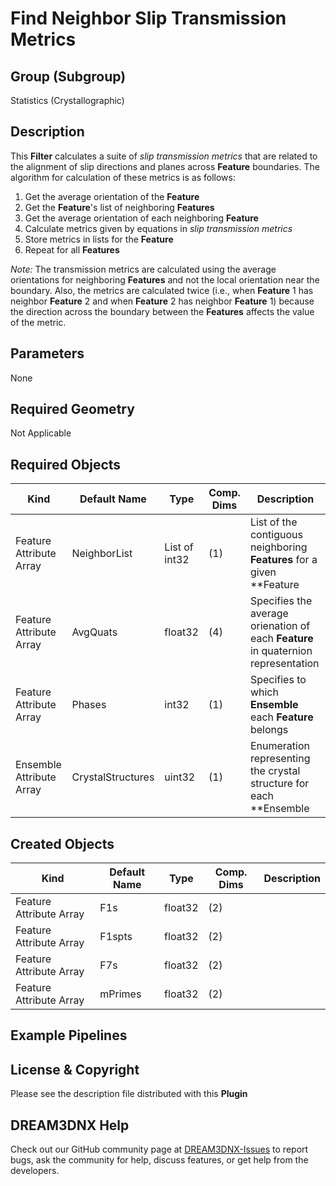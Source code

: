 # Find Neighbor Slip Transmission Metrics #

## Group (Subgroup) ##

Statistics (Crystallographic)

## Description ##

This **Filter** calculates a suite of *slip transmission metrics* that are related to the alignment of slip directions and planes across **Feature** boundaries.  The algorithm for calculation of these metrics is as follows:

1. Get the average orientation of the **Feature**
2. Get the **Feature**'s list of neighboring **Features**
3. Get the average orientation of each neighboring **Feature**
4. Calculate metrics given by equations in *slip transmission metrics*
5. Store metrics in lists for the **Feature**
6. Repeat for all **Features**

*Note:* The transmission metrics are calculated using the average orientations for neighboring **Features** and not the local orientation near the boundary. Also, the metrics are calculated twice (i.e., when **Feature** 1 has neighbor **Feature** 2 and when **Feature** 2 has neighbor **Feature** 1) because the direction across the boundary between the **Features** affects the value of the metric.
  
## Parameters ##

None

## Required Geometry ##

Not Applicable

## Required Objects ##

| Kind                      | Default Name | Type     | Comp. Dims | Description                                 |
|---------------------------|--------------|----------|------------|---------------------------------------------|
| Feature Attribute Array | NeighborList | List of int32 | (1) | List of the contiguous neighboring **Features** for a given **Feature |
| Feature Attribute Array | AvgQuats | float32 | (4) | Specifies the average orienation of each **Feature** in quaternion representation |
| Feature Attribute Array | Phases | int32 | (1) | Specifies to which **Ensemble** each **Feature** belongs |
| Ensemble Attribute Array | CrystalStructures | uint32 | (1) | Enumeration representing the crystal structure for each **Ensemble |

## Created Objects ##

| Kind                      | Default Name | Type     | Comp. Dims | Description                                 |
|---------------------------|--------------|----------|------------|---------------------------------------------|
| Feature Attribute Array | F1s | float32 | (2) | |
| Feature Attribute Array | F1spts | float32 | (2) | |
| Feature Attribute Array | F7s | float32 | (2) | |
| Feature Attribute Array | mPrimes | float32 | (2) | |

## Example Pipelines ##

## License & Copyright ##

Please see the description file distributed with this **Plugin**

## DREAM3DNX Help

Check out our GitHub community page at [DREAM3DNX-Issues](https://github.com/BlueQuartzSoftware/DREAM3DNX-Issues) to report bugs, ask the community for help, discuss features, or get help from the developers.


